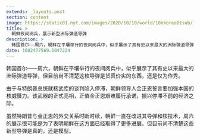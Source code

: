 ```yaml
--- 
extends: _layouts.post 
section: content 
image: https://static01.nyt.com/images/2020/10/10/world/10nkorea01sub/10nkorea01sub-articleLarge.jpg 
title: > 
  朝鲜夜间阅兵，展示新型洲际弹道导弹 
description: > 
  韩国首尔——周六，朝鲜在平壤举行的夜间阅兵中，似乎展示了其有史以来最大的洲际弹道导弹，但目前尚不清楚这枚导弹是货真价实的东西，还是仅为作秀。由于与特朗普总统就核武库的谈判陷入停滞，朝鲜领导人金正恩誓言要加强本国的核威慑力。该武器的正式亮相，正值金正恩艰难履行承诺，振兴停滞不前的经济之际。虽然特朗普与金正恩的外交关系时断时续，朝鲜一直在改进其导弹和核技术，周六的展示很可能是为了表明朝鲜在这方面已经取得了更多进展。但目前尚不清楚这些新型导弹是真的，还是模型。 
date: 1602477569.5047224 
--- 
```

韩国首尔——周六，朝鲜在平壤举行的夜间阅兵中，似乎展示了其有史以来最大的洲际弹道导弹，但目前尚不清楚这枚导弹是货真价实的东西，还是仅为作秀。

由于与特朗普总统就核武库的谈判陷入停滞，朝鲜领导人金正恩誓言要加强本国的核威慑力。该武器的正式亮相，正值金正恩艰难履行承诺，振兴停滞不前的经济之际。

虽然特朗普与金正恩的外交关系时断时续，朝鲜一直在改进其导弹和核技术，周六的展示很可能是为了表明朝鲜在这方面已经取得了更多进展。但目前尚不清楚这些新型导弹是真的，还是模型。